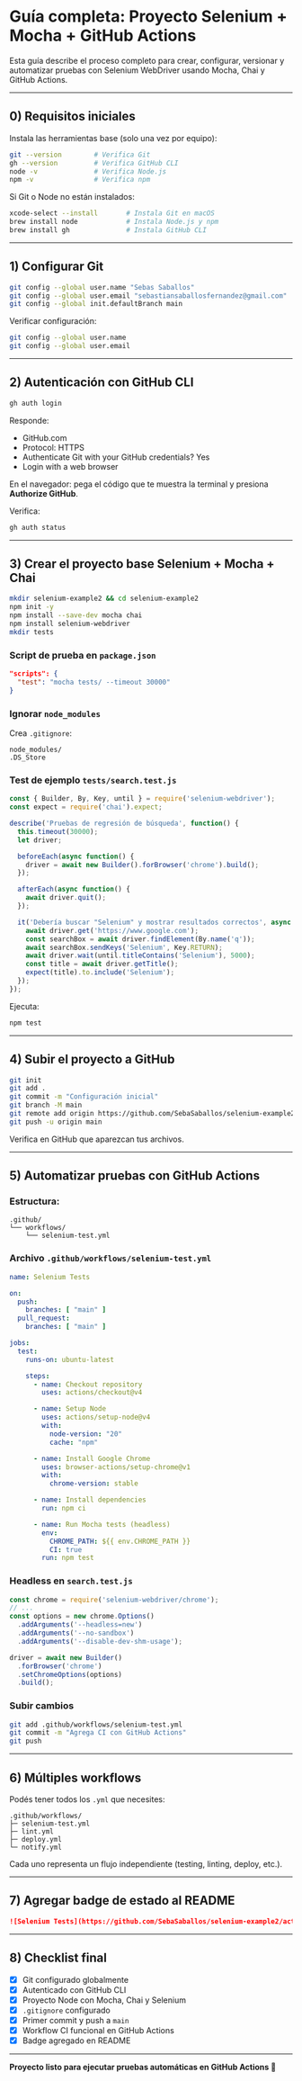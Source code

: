 # Guía completa: Proyecto Selenium + Mocha + GitHub Actions

Esta guía describe el proceso completo para crear, configurar, versionar y automatizar pruebas con Selenium WebDriver usando Mocha, Chai y GitHub Actions.

---

## 0) Requisitos iniciales

Instala las herramientas base (solo una vez por equipo):

```bash
git --version        # Verifica Git
gh --version         # Verifica GitHub CLI
node -v              # Verifica Node.js
npm -v               # Verifica npm
```

Si Git o Node no están instalados:

```bash
xcode-select --install       # Instala Git en macOS
brew install node            # Instala Node.js y npm
brew install gh              # Instala GitHub CLI
```

---

## 1) Configurar Git

```bash
git config --global user.name "Sebas Saballos"
git config --global user.email "sebastiansaballosfernandez@gmail.com"
git config --global init.defaultBranch main
```

Verificar configuración:

```bash
git config --global user.name
git config --global user.email
```

---

## 2) Autenticación con GitHub CLI

```bash
gh auth login
```

Responde:

* GitHub.com
* Protocol: HTTPS
* Authenticate Git with your GitHub credentials? Yes
* Login with a web browser

En el navegador: pega el código que te muestra la terminal y presiona **Authorize GitHub**.

Verifica:

```bash
gh auth status
```

---

## 3) Crear el proyecto base Selenium + Mocha + Chai

```bash
mkdir selenium-example2 && cd selenium-example2
npm init -y
npm install --save-dev mocha chai
npm install selenium-webdriver
mkdir tests
```

### Script de prueba en `package.json`

```json
"scripts": {
  "test": "mocha tests/ --timeout 30000"
}
```

### Ignorar `node_modules`

Crea `.gitignore`:

```
node_modules/
.DS_Store
```

### Test de ejemplo `tests/search.test.js`

```js
const { Builder, By, Key, until } = require('selenium-webdriver');
const expect = require('chai').expect;

describe('Pruebas de regresión de búsqueda', function() {
  this.timeout(30000);
  let driver;

  beforeEach(async function() {
    driver = await new Builder().forBrowser('chrome').build();
  });

  afterEach(async function() {
    await driver.quit();
  });

  it('Debería buscar "Selenium" y mostrar resultados correctos', async function() {
    await driver.get('https://www.google.com');
    const searchBox = await driver.findElement(By.name('q'));
    await searchBox.sendKeys('Selenium', Key.RETURN);
    await driver.wait(until.titleContains('Selenium'), 5000);
    const title = await driver.getTitle();
    expect(title).to.include('Selenium');
  });
});
```

Ejecuta:

```bash
npm test
```

---

## 4) Subir el proyecto a GitHub

```bash
git init
git add .
git commit -m "Configuración inicial"
git branch -M main
git remote add origin https://github.com/SebaSaballos/selenium-example2.git
git push -u origin main
```

Verifica en GitHub que aparezcan tus archivos.

---

## 5) Automatizar pruebas con GitHub Actions

### Estructura:

```
.github/
└── workflows/
    └── selenium-test.yml
```

### Archivo `.github/workflows/selenium-test.yml`

```yaml
name: Selenium Tests

on:
  push:
    branches: [ "main" ]
  pull_request:
    branches: [ "main" ]

jobs:
  test:
    runs-on: ubuntu-latest

    steps:
      - name: Checkout repository
        uses: actions/checkout@v4

      - name: Setup Node
        uses: actions/setup-node@v4
        with:
          node-version: "20"
          cache: "npm"

      - name: Install Google Chrome
        uses: browser-actions/setup-chrome@v1
        with:
          chrome-version: stable

      - name: Install dependencies
        run: npm ci

      - name: Run Mocha tests (headless)
        env:
          CHROME_PATH: ${{ env.CHROME_PATH }}
          CI: true
        run: npm test
```

### Headless en `search.test.js`

```js
const chrome = require('selenium-webdriver/chrome');
// ...
const options = new chrome.Options()
  .addArguments('--headless=new')
  .addArguments('--no-sandbox')
  .addArguments('--disable-dev-shm-usage');

driver = await new Builder()
  .forBrowser('chrome')
  .setChromeOptions(options)
  .build();
```

### Subir cambios

```bash
git add .github/workflows/selenium-test.yml
git commit -m "Agrega CI con GitHub Actions"
git push
```

---

## 6) Múltiples workflows

Podés tener todos los `.yml` que necesites:

```
.github/workflows/
├─ selenium-test.yml
├─ lint.yml
├─ deploy.yml
└─ notify.yml
```

Cada uno representa un flujo independiente (testing, linting, deploy, etc.).

---

## 7) Agregar badge de estado al README

```md
![Selenium Tests](https://github.com/SebaSaballos/selenium-example2/actions/workflows/selenium-test.yml/badge.svg)
```

---

## 8) Checklist final

* [x] Git configurado globalmente
* [x] Autenticado con GitHub CLI
* [x] Proyecto Node con Mocha, Chai y Selenium
* [x] `.gitignore` configurado
* [x] Primer commit y push a `main`
* [x] Workflow CI funcional en GitHub Actions
* [x] Badge agregado en README

---

**Proyecto listo para ejecutar pruebas automáticas en GitHub Actions 🚀**

